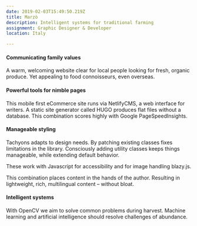 ```yaml
---
date: 2019-02-03T15:49:50.219Z
title: Marzò
description: Intelligent systems for traditional farming
assignment: Graphic Designer & Developer
location: Italy

---
```


#### Communicating family values
A warm, welcoming website clear for local people looking for fresh, organic produce. Yet appealing to food connoisseurs, even overseas.

#### Powerful tools for nimble pages

This mobile first eCommerce site runs via NetlifyCMS, a web interface for writers. A static site generator called HUGO produces flat files without a database. This combination scores highly with Google PageSpeedInsights.

#### Manageable styling
Tachyons adapts to design needs. By patching existing classes fixes limitations in the library. Consciously adding utility classes keeps things manageable, while extending default behavior. 

These work with Javascript for accessibility and for image handling blazy.js.

<!--list.js handles client-side search. And the gallery is handled by Flickity.-->

This combination places content in the hands of the author. Resulting in lightweight, rich, multilingual content – without bloat. 

#### Intelligent systems
With OpenCV we aim to solve common problems during harvest. Machine learning and artificial intelligence should resolve challenges of abundance.


<!--Design & Development. Winter&nbsp;2017 - Spring&nbsp;2019
  Marzò-->
<!--
### Marzò are interested in technology that can improve their fledgling business.
#### The problem with quality control
Automating farm activities isn't always viable, and still relies on a hierarchy of farmhands.
Monitoring people's output is often met with resistance. So to improve precision harvesting and simplify the rules, algorithmic comparison provides a cost-effective way to monitor yeilds. By prototyping with OpenCV, the business is exploring the viability of automation and reaping the benefits.
-->
